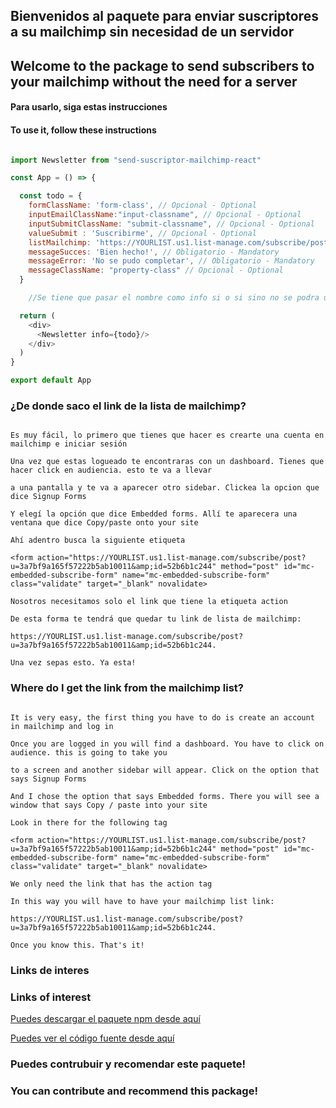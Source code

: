 ## Bienvenidos al paquete para enviar suscriptores a su mailchimp sin necesidad de un servidor
## Welcome to the package to send subscribers to your mailchimp without the need for a server


#### Para usarlo, siga estas instrucciones
#### To use it, follow these instructions

```javascript

import Newsletter from "send-suscriptor-mailchimp-react"

const App = () => {

  const todo = {
    formClassName: 'form-class', // Opcional - Optional
    inputEmailClassName:"input-classname", // Opcional - Optional
    inputSubmitClassName: "submit-classname", // Opcional - Optional
    valueSubmit : 'Suscribirme', // Opcional - Optional
    listMailchimp: 'https://YOURLIST.us1.list-manage.com/subscribe/post?u=3a7bf9a165f57222b5ab10011&amp;id=52b6b1c244&', // Obligatorio - Mandatory
    messageSucces: 'Bien hecho!', // Obligatorio - Mandatory
    messageError: 'No se pudo completar', // Obligatorio - Mandatory
    messageClassName: "property-class" // Opcional - Optional
  }

	//Se tiene que pasar el nombre como info si o si sino no se podra usar

  return (
    <div>
      <Newsletter info={todo}/>
    </div>
  )
}

export default App

```


### ¿De donde saco el link de la lista de mailchimp?

```

Es muy fácil, lo primero que tienes que hacer es crearte una cuenta en mailchimp e iniciar sesión

Una vez que estas logueado te encontraras con un dashboard. Tienes que hacer click en audiencia. esto te va a llevar

a una pantalla y te va a aparecer otro sidebar. Clickea la opcion que dice Signup Forms

Y elegí la opción que dice Embedded forms. Allí te aparecera una ventana que dice Copy/paste onto your site

Ahí adentro busca la siguiente etiqueta 

<form action="https://YOURLIST.us1.list-manage.com/subscribe/post?u=3a7bf9a165f57222b5ab10011&amp;id=52b6b1c244" method="post" id="mc-embedded-subscribe-form" name="mc-embedded-subscribe-form" class="validate" target="_blank" novalidate>

Nosotros necesitamos solo el link que tiene la etiqueta action

De esta forma te tendrá que quedar tu link de lista de mailchimp: 

https://YOURLIST.us1.list-manage.com/subscribe/post?u=3a7bf9a165f57222b5ab10011&amp;id=52b6b1c244.

Una vez sepas esto. Ya esta!

```

### Where do I get the link from the mailchimp list?

```

It is very easy, the first thing you have to do is create an account in mailchimp and log in

Once you are logged in you will find a dashboard. You have to click on audience. this is going to take you

to a screen and another sidebar will appear. Click on the option that says Signup Forms

And I chose the option that says Embedded forms. There you will see a window that says Copy / paste into your site

Look in there for the following tag

<form action="https://YOURLIST.us1.list-manage.com/subscribe/post?u=3a7bf9a165f57222b5ab10011&amp;id=52b6b1c244" method="post" id="mc-embedded-subscribe-form" name="mc-embedded-subscribe-form" class="validate" target="_blank" novalidate>

We only need the link that has the action tag

In this way you will have to have your mailchimp list link:

https://YOURLIST.us1.list-manage.com/subscribe/post?u=3a7bf9a165f57222b5ab10011&amp;id=52b6b1c244.

Once you know this. That's it!

```




### Links de interes
### Links of interest

[Puedes descargar el paquete npm desde aquí](https://www.npmjs.com/package/send-suscriptor-mailchimp-react)

[Puedes ver el código fuente desde aquí](https://github.com/tbor00/send-suscriptor-mailchimp-react)


### Puedes contrubuir y recomendar este paquete!
### You can contribute and recommend this package!